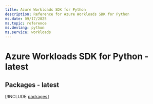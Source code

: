 ```yaml
---
title: Azure Workloads SDK for Python
description: Reference for Azure Workloads SDK for Python
ms.date: 09/17/2025
ms.topic: reference
ms.devlang: python
ms.service: workloads
---
```

# Azure Workloads SDK for Python - latest
## Packages - latest
[!INCLUDE [packages](workloads-index.md)]